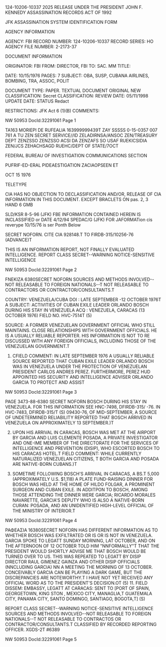 124-10206-10337
2025 RELEASE UNDER THE PRESIDENT JOHN F. KENNEDY ASSASSINATION RECORDS ACT OF 1992

JFK ASSASSINATION SYSTEM
IDENTIFICATION FORM

AGENCY INFORMATION

AGENCY: FBI
RECORD NUMBER: 124-10206-10337
RECORD SERIES: HO
AGENCY FILE NUMBER: 2-2173-37

DOCUMENT INFORMATION

ORIGINATOR: FBI
FROM: DIRECTOR, FBI
TO: SAC. MM
TITLE:

DATE: 10/15/1976
PAGES: 7
SUBJECT: OBA, SUSP, CUBANA AIRLINES, BOMBING, TRA, ASSOC, POLIT

DOCUMENT TYPE: PAPER. TEXTUAL DOCUMENT
ORIGINAL NEW
CLASSIFICATION: Secret CLASSIFICATION:
REVIEW DATE: 05/11/1998 UPDATE DATE:
STATUS Redact

RESTRICTIONS:
JFK Act 6 (1)(B)
COMMENTS:

NW 50953 DocId:32291061 Page 1

TA163
MORIEPI
DE RUFEALIA 163999999439T
ZAY SSSSS
0-15-0357 007 761
A
TU ZEN SECRET SERVICE//ID
ZELADIRNSA/ANSOC
ZEN/TREASURY DEPT
ZENZSSO
ZENZSSO ACSI DA
ZENZAFS SO USAF
RUEKICSIDIA
ZEN/JCS
ZEHACHSAGD
RUEHC/DEPT OF STATE/7OCT

FEDERAL BUREAU OF INVESTIGATION
COMMUNICATIONS SECTION

PUFRIF-ED-ERAL PIDEAESTIGATION
ZACIAOPSEEN
ET

OCT 15 1976

TELETYPE

CIA HAS NO OBJECTION TO
DECLASSIFICATION AND/OR,
RELEASE OF CIA INFORMATION
IN THIS DOCUMENT.
EXCEPT BRACLETS ON pas.
2, 3 HAND 6 GMB

SLD/KSR
8-5-96 (JFK)
FBE INFORMATION CONTAINED
HEREIN IS INCLASSIFIED
or
DATE 4/12/94 SPEDAC/G (JFK)
FOR JAFORMATion cis reverype 10/15/76 is ser
Ponth Below

SECRET NOFORN. CITE CIA 928148.T
TO FIRDB-315/10256-76 (ADVANCE)T

THIS IS AN INFORMATION REPORT, NOT FINALLY EVALUATED INTELLIGENCE.
REPORT CLASS SECRET--WARNING NOTICE-SENSITIVE INTELLIGENCE

NW 50953 DocId:32291061 Page 2

FNEKIZA 6380SECRET NOFORN
SOURCES AND METHODS INVOLVED--NOT RELEASABLE TO FOREIGN NATIONALS--T
NOT RELEASABLE TO CONTRACTORS OR CONTRACTOR/CONSULTANTS.T

COUNTRY: VENEZUELA/CUBA
DOI : LATE SEPTEMBER -12 OCTOBER 1976T
A
SUBJECT: ACTIVITIES OF CUBAN EXILE LEADER ORLANDO BOSCH DURING
HIS STAY IN VENEZUELA
ACQ : VENEZUELA, CARACAS (13 OCTOBER 1976) FIELD NO. HVC-7514T (5)

SOURCE: A FORMER VENEZUELAN GOVERNMENT OFFICIAL WHO STILL MAINTAINS.
CLOSE RELATIONSHIPS WITH GOVERNMENT OFFICIALS. HE IS A
USUALLY RELIABLE REPORTER. HIS INFORMATION IS NOT TO RE
DISCUSSED WITH ANY FOREIGN OFFICIALS, INCLUDING THOSE
OF THE VENEZUELAN GOVERNMENT.T

1. CFIELD COMMENT: IN LATE SEPTEMBER 1976 A USUALLY RELIABLE
SOURCE REPORTED THAT CUBAN EXILE LEADER ORLANDO BOSCH WAS IN
VENEZUELA UNDER THE PROTECTION OF VENEZUELAN PRESIDENT CARLOS
ANDRES PEREZ. FURTHERMORE, PEREZ HUD APPOINTED HIS SECURITY
AND INTELLIGENCE ADVISER ORLANDO GARCIA TO PROTECT AND ASSIST

NW 50953 DocId:32291061 Page 3

PAGE 3473-88-6380 SECRET NOFORN
BOSCH DURING HIS STAY IN VENEZUELA. FOR THIS INFORMATION SEE
HNC-7498, DFIRDB-315/ -76. IN HVC-7483, DFIRDB-315/T (S)
09430-76, OF MID-SEPTEMBER, A SOURCE OF UNDETERMINED RELIABILITY
REPORTED THAT BOSCH ARRIVED IN VENEZUELA ON APPROXIMATELY 13 SEPTEMBER.)T

2. UPON HIS ARRIVAL IN CARACAS, BOSCH WAS MET AT THE AIRPORT
BY GARCIA AND LUIS CLEMENTE POSADA, A PRIVATE INVESTIGATOR
AND ONE-IME MEMBER OF THE DIRECTORATE FOR THE SERVICES OF INTELLIGENCE
AND PREVENTION (DISIP), WHO ESCORTED BOSCH TO HIS CARACAS HOTEL.T
FIELD COMMENT: WHILE CURRENTLY NATURALIZED VENEZUELAN CITIZENS, T
BOTH GARCIA AND POSADA ARE NATIVE-BORN CUBANS.)T

3. SOMETIME FOLLOWING BOSCH'S ARRIVAL IN CARACAS, A BS.T
5,000 (APPROXIMATELY U.S. $1,118) A PLATE FUND-RAISING DINNER FOR
BOSCH WAS HELD AT THE HOME OF HILDO FOLGAR, A PROMINENT
SURGEON AND CUBAN EXILE. IN ADDITPON TO BOSCH, AMONG THOSE ATTENDING
THE DINNER WERE GARCIA; RICARDO MORALES NAVARETTE, GARCIA'S
DEPUTY WHO IS ALSO A NATIVE-BORN CURAN: POSADA, AND AN UNIDENTIFIED
HIGH-LEVEL OFFICIAL OF THE MINISTRY OF INTERIOR.T

NW 50953 DocId:32291061 Page 4

ΡΑΦΕΑΣΙΑ 16380SECRET NOFORN
HAS DIFFERENT INFORMATION AS TO WHETHER BOSCH WAS EXFILTRATED OR IS
OR IS NOT IN VENEZUELA. GARCIA SPOKE TO LEGATT SUNDAY MORNING, LAT
OCTOBER, AND ON THE AFTERNOON OF 12 OCTOBER TOLD HIM "NNFORMALLY"T
THAT THE PRESIDENT WOULD SHORTLY ADVISE ME THAT BOSCH WOULD BE
TURNED OVER TO US. THIS WAS REPEATED TO LEGATT BY DISIP DIRECTOR
RAUL GIMENEZ GAINZA AND OTHER DISIP OFFICIALS (NNCLUDING
GARCIA) NN A MEETING THE MORNING OF 13 OCTOBER. CONCEIVABLY GARCIA
CAN BE PLAYING A DARK GAME, BUT THE DISCREPANCIES ARE NOTEWORTHY.T
I HAVE NOT YET RECEIVED ANY OFFICIAL WORD AS TO THE PRESIDENT'S
DECISION.OT
(5)
11. FIELD DISSEM: EMBASSY, LEGATT AT CARACAS: SENT TO
[PORT OF SPAIN, GEORGETOWN, KING STON , MEXICO CITY, MANAGLIA,T
GUATEMALA CITY, PANAMA CITY, SANTO DOMINGO, SANTIAGO, BOGOTA,T] (S)

REPORT CLASS SECRET--WARNING NOTICE-SENSITIVE INTELLIGENCE
SOURCES AND METHODS INVOLVED--NOT RELEASABLE TO FOREIGN NATIONALS--T
NOT RELEASABLE TO CONTRACTOS OR CONTRACTOR/CONSULTANTS.T
CLASSIFIED BY RECORDED REPORTING OFFICER. XGDS-2T
#6389

NW 50953 DocId:32291061 Page 5
